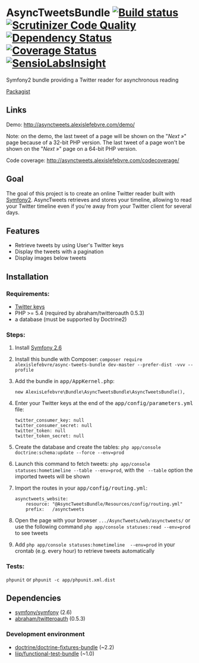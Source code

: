 # AsyncTweetsBundle [![Build status][Travis Master image]][Travis Master] [![Scrutinizer Code Quality][Scrutinizer image]][Scrutinizer] [![Dependency Status][Dependency Status Image]][Dependency Status] [![Coverage Status][Coverage Status Image]][Coverage Status] [![SensioLabsInsight][SensioLabsInsight Image]][SensioLabsInsight]

Symfony2 bundle providing a Twitter reader for asynchronous reading

[Packagist][Packagist]

## Links

Demo: http://asynctweets.alexislefebvre.com/demo/

Note: on the demo, the last tweet of a page will be shown on the "*Next »*" page because of a 32-bit PHP version.
The last tweet of a page won't be shown on the "*Next »*" page on a 64-bit PHP version.

Code coverage: http://asynctweets.alexislefebvre.com/codecoverage/

## Goal

The goal of this project is to create an online Twitter reader built with [Symfony2][Symfony2].
AsyncTweets retrieves and stores your timeline, allowing to read your Twitter timeline even if you're away from your Twitter client for several days.

## Features

 - Retrieve tweets by using User's Twitter keys
 - Display the tweets with a pagination
 - Display images below tweets

## Installation

### Requirements:

 - [Twitter keys][Twitter keys]
 - PHP >= 5.4 (required by abraham/twitteroauth 0.5.3)
 - a database (must be supported by Doctrine2)

### Steps:
 
 1. Install [Symfony 2.6][Symfony2 GitHub]
 2. Install this bundle with Composer: `composer require alexislefebvre/async-tweets-bundle dev-master --prefer-dist -vvv --profile`
 3. Add the bundle in <kbd>app/AppKernel.php</kbd>:
 
        new AlexisLefebvre\Bundle\AsyncTweetsBundle\AsyncTweetsBundle(),

 4. Enter your Twitter keys at the end of the <kbd>app/config/parameters.yml</kbd> file:

        twitter_consumer_key: null
        twitter_consumer_secret: null
        twitter_token: null
        twitter_token_secret: null
   
 5. Create the database and create the tables: `php app/console doctrine:schema:update --force --env=prod`
 6. Launch this command to fetch tweets: `php app/console statuses:hometimeline --table --env=prod`, with the ` --table` option the imported tweets will be shown
 7. Import the routes in your <kbd>app/config/routing.yml</kbd>:
 
        asynctweets_website:
            resource: "@AsyncTweetsBundle/Resources/config/routing.yml"
            prefix:   /asynctweets

 8. Open the page with your browser `.../AsyncTweets/web/asynctweets/` or use the following command `php app/console statuses:read --env=prod` to see tweets
 9. Add `php app/console statuses:hometimeline  --env=prod` in your crontab (e.g. every hour) to retrieve tweets automatically

### Tests:

`phpunit` or `phpunit -c app/phpunit.xml.dist`

## Dependencies

 - [symfony/symfony][Symfony2 GitHub] (2.6)
 - [abraham/twitteroauth][twitteroauth] (0.5.3)
 
### Development environment

 - [doctrine/doctrine-fixtures-bundle][doctrine-fixtures-bundle] (~2.2)
 - [liip/functional-test-bundle][functional-test-bundle] (~1.0)

[Packagist]: https://packagist.org/packages/alexislefebvre/async-tweets-bundle

[Symfony2]: http://symfony.com/
[Twitter keys]: https://apps.twitter.com/
[Symfony2 GitHub]: https://github.com/symfony/symfony

[Travis Master image]: https://travis-ci.org/alexislefebvre/AsyncTweetsBundle.svg?branch=master
[Travis Master]: https://travis-ci.org/alexislefebvre/AsyncTweetsBundle
[Scrutinizer image]: https://scrutinizer-ci.com/g/alexislefebvre/AsyncTweetsBundle/badges/quality-score.png?b=master
[Scrutinizer]: https://scrutinizer-ci.com/g/alexislefebvre/AsyncTweetsBundle/?branch=master
[Dependency Status Image]: https://www.versioneye.com/user/projects/5523d4ac971f7847ca0006cd/badge.svg?style=flat
[Dependency Status]: https://www.versioneye.com/user/projects/5523d4ac971f7847ca0006cd
[Coverage Status Image]: https://coveralls.io/repos/alexislefebvre/AsyncTweetsBundle/badge.svg
[Coverage Status]: https://coveralls.io/r/alexislefebvre/AsyncTweetsBundle
[SensioLabsInsight Image]: https://insight.sensiolabs.com/projects/00d3eb84-0c1c-471c-9f76-d8abe41a647d/mini.png
[SensioLabsInsight]: https://insight.sensiolabs.com/projects/00d3eb84-0c1c-471c-9f76-d8abe41a647d

[twitteroauth]: https://github.com/abraham/twitteroauth
[doctrine-fixtures-bundle]: https://github.com/doctrine/DoctrineFixturesBundle
[functional-test-bundle]: https://github.com/liip/LiipFunctionalTestBundle
